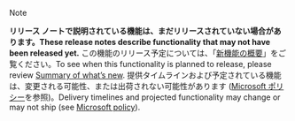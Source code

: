  > [!NOTE]
 >  <span data-ttu-id="91e41-101">**リリース ノートで説明されている機能は、まだリリースされていない場合があります。**</span><span class="sxs-lookup"><span data-stu-id="91e41-101">**These release notes describe functionality that may not have been released yet.**</span></span>
<span data-ttu-id="91e41-102">この機能のリリース予定については、「[新機能の概要](/business-applications-release-notes/october18/mixed-reality/microsoft-remote-assist/remote-assist)」をご覧ください。</span><span class="sxs-lookup"><span data-stu-id="91e41-102">To see when this functionality is planned to release, please review [Summary of what’s new](/business-applications-release-notes/october18/mixed-reality/microsoft-remote-assist/remote-assist).</span></span> <span data-ttu-id="91e41-103">提供タイムラインおよび予定されている機能は、変更される可能性、または出荷されない可能性があります ([Microsoft ポリシー](https://go.microsoft.com/fwlink/p/?linkid=2007332)を参照)。</span><span class="sxs-lookup"><span data-stu-id="91e41-103">Delivery timelines and projected functionality may change or may not ship (see [Microsoft policy](https://go.microsoft.com/fwlink/p/?linkid=2007332)).</span></span> 
